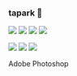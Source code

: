 ### tapark 👋

<img src="https://img.shields.io/badge/Android-3DDC84?style=flat-square&logo=Android&logoColor=white"/></a>
<img src="https://img.shields.io/badge/Kotlin-0095D5?style=flat-square&logo=Kotlin&logoColor=white"/></a>
<img src="https://img.shields.io/badge/Firebase-FF7139?style=flat-square&logo=Firebase&logoColor=white"/></a>
<img src="https://img.shields.io/badge/C,C++-00599C?style=flat-square&logo=C%2B%2B&logoColor=white"/></a>

<img src="https://img.shields.io/badge/Android_Studio-3DDC84?style=flat-square&logo=Android-Studio&logoColor=white"/></a>
<img src="https://img.shields.io/badge/Visual_Studio_Code-007ACC?style=flat-square&logo=Visual-Studio-Code&logoColor=white"/></a>
<img src="https://img.shields.io/badge/Photoshop-3DDC84?style=flat-square&logo=Adobe-Photoshop&logoColor=white"/></a>


Adobe Photoshop
